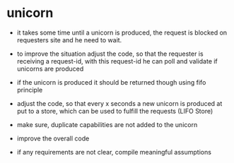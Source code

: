 # unicorn

* it takes some time until a unicorn is produced, the request is blocked on requesters site and he need to wait.

* to improve the situation adjust the code, so that the requester is receiving a request-id, with this request-id he can poll and validate if unicorns are produced

* if the unicorn is produced it should be returned though using fifo principle

* adjust the code, so that every x seconds a new unicorn is produced at put to a store, which can be used to fulfill the requests (LIFO Store)

* make sure, duplicate capabilities are not added to the unicorn

* improve the overall code

* if any requirements are not clear, compile meaningful assumptions
